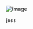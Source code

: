 ![image](https://github.com/jessbennett/robintrack/assets/41339297/de1c403a-8a9c-4c11-b783-78aa602deeb7)

jess

